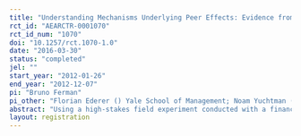 ```yaml
---
title: "Understanding Mechanisms Underlying Peer Effects: Evidence from a Field Experiment on Financial Decisions"
rct_id: "AEARCTR-0001070"
rct_id_num: "1070"
doi: "10.1257/rct.1070-1.0"
date: "2016-03-30"
status: "completed"
jel: ""
start_year: "2012-01-26"
end_year: "2012-12-07"
pi: "Bruno Ferman"
pi_other: "Florian Ederer () Yale School of Management; Noam Yuchtman () Berkeley Haas School of Business; Leonardo BurszytnUniversity of California, Los Angeles (UCLA)"
abstract: "Using a high-stakes field experiment conducted with a financial brokerage, we implement a novel design to separately identify two channels of social influence in financial decisions, both widely studied theoretically. When someone purchases an asset, his peers may also want to purchase it, both because they learn from his choice (“social learning”) and because his possession of the asset directly affects others’ utility of owning the same asset (“social utility”). We randomize whether one member of a peer pair who chose to purchase an asset has that choice implemented, thus randomizing his ability to possess the asset. Then, we randomize whether the second member of the pair: (i) receives no information about the first member, or (ii) is informed of the first member’s desire to purchase the asset and the result of the randomization that determined possession. This allows us to estimate the effects of learning plus possession, and learning alone, relative to a (no information) control group. We find that both social learning and social utility channels have statistically and economically significant effects on investment decisions. Evidence from a follow-up survey reveals that social learning effects are greatest when the first (second) investor is financially sophisticated (financially unsophisticated); investors report updating their beliefs about asset quality after learning about their peer’s revealed preference; and, they report motivations consistent with “keeping up with the Joneses” when learning about their peer’s possession of the asset. These results can help shed light on the mechanisms underlying herding behavior in financial markets and peer effects in consumption and investment decisions."
layout: registration
---
```


